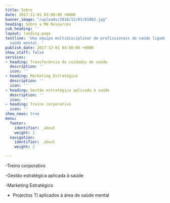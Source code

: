 ```yaml
---
title: Sobre
date: 2017-11-01 03:00:00 +0000
banner_image: "/uploads/2018/12/03/61802.jpg"
heading: Sobre a MH Resources
sub_heading: ''
layout: landing-page
textline: 'Uma equipa multidisciplinar de profissionais de saúde ligados à área de
  saúde mental. '
publish_date: 2017-12-01 04:00:00 +0000
show_staff: false
services:
- heading: Transferência de cuidados de saúde
  description: ''
  icon: ''
- heading: Marketing Estratégico
  description: ''
  icon: ''
- heading: Gestão estratégica aplicada à saúde
  description: ''
  icon: ''
- heading: Treino corporativo
  icon: ''
show_news: true
menu:
  footer:
    identifier: _about
    weight: 2
  navigation:
    identifier: _about
    weight: 2

---
```

\-Treino corporativo

\-Gestão estratégica aplicada à saúde 

\-Marketing Estratégico

* Projectos TI aplicados à área de saúde mental